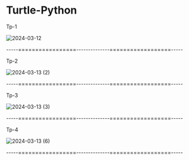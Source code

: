 ﻿# Turtle-Python

Tp-1

![2024-03-12](https://github.com/gustavocarvalho-ra/Turtle-Python/assets/137126878/2e78bb6f-c02e-4e97-a691-cbfac874cfaa)


-----=================--------------==================-----

Tp-2

![2024-03-13 (2)](https://github.com/gustavocarvalho-ra/Turtle-Python/assets/137126878/b3efeb84-65e6-41ee-883f-7859e5b43399)


-----=================--------------==================-----

Tp-3

![2024-03-13 (3)](https://github.com/gustavocarvalho-ra/Turtle-Python/assets/137126878/7c122fa4-8a5f-4b6e-8756-b22da64d974e)


-----=================--------------==================-----

Tp-4

![2024-03-13 (6)](https://github.com/gustavocarvalho-ra/Turtle-Python/assets/137126878/e65edc00-c183-40d9-b5df-f63f6ddfe662)


-----=================--------------==================-----

